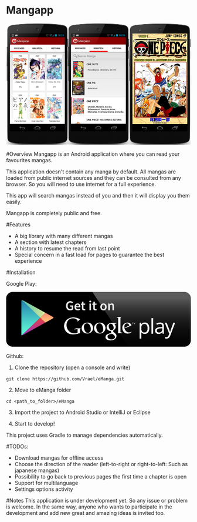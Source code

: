 Mangapp
======

![alt text](https://raw.githubusercontent.com/Vrael/eManga/master/Mangapp.png "Mangapp snapshots")

#Overview
Mangapp is an Android application where you can read your favourites mangas. 

This application doesn't contain any manga by default. All mangas are loaded from public internet sources and they can be consulted from any browser. So you will need to use internet for a full experience. 

This app will search mangas instead of you and then it will display you them easily.

Mangapp is completely public and free. 

#Features

* A big library with many different mangas
* A section with latest chapters
* A history to resume the read from last point
* Special concern in a fast load for pages to guarantee the best experience

#Installation

Google Play:

![alt text](https://raw.githubusercontent.com/Vrael/eManga/master/google_play.png "Mangapp in google play")

Github:

1. Clone the repository (open a console and write)
```console
git clone https://github.com/Vrael/eManga.git
```

2. Move to eManga folder
```console
cd <path_to_folder>/eManga
```

3. Import the project to Android Studio or IntelliJ or Eclipse

4. Start to develop!

This project uses Gradle to manage dependencies automatically.

#TODOs:

* Download mangas for offline access
* Choose the direction of the reader (left-to-right or right-to-left: Such as japanese mangas)
* Possibility to go back to previous pages the first time a chapter is open
* Support for multilanguage
* Settings options activity

#Notes
This application is under development yet. So any issue or problem is welcome. In the same way, anyone who wants to participate in the development and add new great and amazing ideas is invited too.
